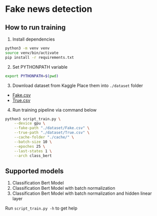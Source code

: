 # Fake news detection

## How to run training

1. Install dependencies

```bash
python3 -m venv venv
source venv/bin/activate
pip install -r requirements.txt
```

2. Set PYTHONPATH variable
```bash
export PYTHONPATH=$(pwd)
```

3. Download dataset from Kaggle
Place them into `./dataset` folder
* [Fake.csv](https://www.kaggle.com/datasets/clmentbisaillon/fake-and-real-news-dataset?select=Fake.csv)
* [True.csv](https://www.kaggle.com/datasets/clmentbisaillon/fake-and-real-news-dataset?select=True.csv)


4. Run training pipeline via command below

```bash
python3 script_train.py \
    --device gpu \
    --fake-path "./dataset/Fake.csv" \
    --true-path "./dataset/True.csv" \
    --cache-folder "./cache/" \
    --batch-size 10 \
    --epoches 25 \
    --last-states 1 \
    --arch class_bert
```

## Supported models

1. Classification Bert Model
2. Classification Bert Model with batch normalization
3. Classification Bert Model with batch normalization and hidden linear layer

Run `script_train.py -h` to get help